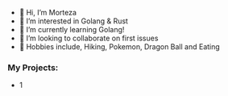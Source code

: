 - 👋 Hi, I’m Morteza
- 👀 I’m interested in Golang & Rust
- 🌱 I’m currently learning Golang!
- 💞️ I’m looking to collaborate on first issues
- 🙉 Hobbies include, Hiking, Pokemon, Dragon Ball and Eating
<!---
EinDevelop/EinDevelop is a ✨ special ✨ repository because its `README.md` (this file) appears on your GitHub profile.
You can click the Preview link to take a look at your changes.
--->

### My Projects:
- 1
